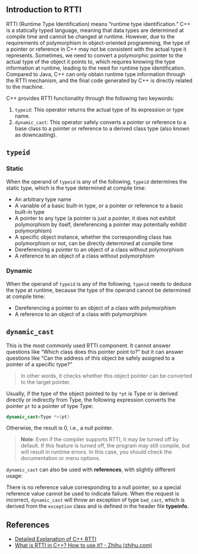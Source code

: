 ## Introduction to RTTI

RTTI (Runtime Type Identification) means “runtime type identification.” C++ is a statically typed language, meaning that data types are determined at compile time and cannot be changed at runtime. However, due to the requirements of polymorphism in object-oriented programming, the type of a pointer or reference in C++ may not be consistent with the actual type it represents. Sometimes, we need to convert a polymorphic pointer to the actual type of the object it points to, which requires knowing the type information at runtime, leading to the need for runtime type identification. Compared to Java, C++ can only obtain runtime type information through the RTTI mechanism, and the final code generated by C++ is directly related to the machine.

C++ provides RTTI functionality through the following two keywords:

1. `typeid`: This operator returns the actual type of its expression or type name.
2. `dynamic_cast`: This operator safely converts a pointer or reference to a base class to a pointer or reference to a derived class type (also known as downcasting).

## `typeid`

### Static

When the operand of `typeid` is any of the following, `typeid` determines the static type, which is the type determined at compile time:

- An arbitrary type name
- A variable of a basic built-in type, or a pointer or reference to a basic built-in type
- A pointer to any type (a pointer is just a pointer, it does not exhibit polymorphism by itself, dereferencing a pointer may potentially exhibit polymorphism)
- A specific object instance, whether the corresponding class has polymorphism or not, can be directly determined at compile time
- Dereferencing a pointer to an object of a class without polymorphism
- A reference to an object of a class without polymorphism

### Dynamic

When the operand of `typeid` is any of the following, `typeid` needs to deduce the type at runtime, because the type of the operand cannot be determined at compile time:

- Dereferencing a pointer to an object of a class with polymorphism
- A reference to an object of a class with polymorphism

## `dynamic_cast`

This is the most commonly used RTTI component. It cannot answer questions like “Which class does this pointer point to?” but it can answer questions like “Can the address of this object be safely assigned to a pointer of a specific type?”

> In other words, it checks whether this object pointer can be converted to the target pointer.

Usually, if the type of the object pointed to by `*pt` is Type or is derived directly or indirectly from Type, the following expression converts the pointer `pt` to a pointer of type Type:

```cpp
dynamic_cast<Type *>(pt)
```

Otherwise, the result is 0, i.e., a null pointer.

> **Note**: Even if the compiler supports RTTI, it may be turned off by default. If this feature is turned off, the program may still compile, but will result in runtime errors. In this case, you should check the documentation or menu options.

`dynamic_cast` can also be used with **references**, with slightly different usage:

There is no reference value corresponding to a null pointer, so a special reference value cannot be used to indicate failure. When the request is incorrect, `dynamic_cast` will throw an exception of type `bad_cast`, which is derived from the `exception` class and is defined in the header file **typeinfo**.

## References

- [Detailed Explanation of C++ RTTI](https://blog.csdn.net/weixin_43798887/article/details/118541570?ops_request_misc=%7B%22request%5Fid%22%3A%22168485495316800184135470%22%2C%22scm%22%3A%2220140713.130102334..%22%7D&request_id=168485495316800184135470&biz_id=0&utm_medium=distribute.pc_search_result.none-task-blog-2~all~top_positive~default-1-118541570-null-null.142^v87^koosearch_v1,239^v2^insert_chatgpt&utm_term=rtti&spm=1018.2226.3001.4187)
- [What is RTTI in C++? How to use it? - Zhihu (zhihu.com)](https://zhuanlan.zhihu.com/p/509453699)